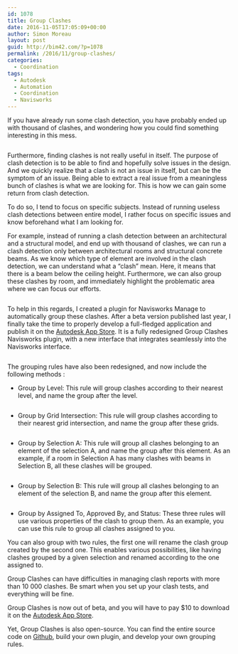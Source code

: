 ```yaml
---
id: 1078
title: Group Clashes
date: 2016-11-05T17:05:09+00:00
author: Simon Moreau
layout: post
guid: http://bim42.com/?p=1078
permalink: /2016/11/group-clashes/
categories:
  - Coordination
tags:
  - Autodesk
  - Automation
  - Coordination
  - Navisworks
---
```

If you have already run some clash detection, you have probably ended up with thousand of clashes, and wondering how you could find something interesting in this mess.

![<img class="aligncenter size-full wp-image-1087" src="http://bim42.com/wp-content/uploads/2016/11/neuro.gif" alt="neuro" width="1000" height="514" />](http://bim42.com/wp-content/uploads/2016/11/neuro.gif)

Furthermore, finding clashes is not really useful in itself. The purpose of clash detection is to be able to find and hopefully solve issues in the design. And we quickly realize that a clash is not an issue in itself, but can be the symptom of an issue. Being able to extract a real issue from a meaningless bunch of clashes is what we are looking for. This is how we can gain some return from clash detection.

To do so, I tend to focus on specific subjects. Instead of running useless clash detections between entire model, I rather focus on specific issues and know beforehand what I am looking for.

For example, instead of running a clash detection between an architectural and a structural model, and end up with thousand of clashes, we can run a clash detection only between architectural rooms and structural concrete beams. As we know which type of element are involved in the clash detection, we can understand what a &#8220;clash&#8221; mean. Here, it means that there is a beam below the ceiling height. Furthermore, we can also group these clashes by room, and immediately highlight the problematic area where we can focus our efforts.

![<img class="aligncenter size-full wp-image-1086" src="http://bim42.com/wp-content/uploads/2016/11/clearHeadroom.png" alt="clearheadroom" width="800" height="470" srcset="https://bim42.com/wp-content/uploads/2016/11/clearHeadroom.png 800w, https://bim42.com/wp-content/uploads/2016/11/clearHeadroom-300x176.png 300w, https://bim42.com/wp-content/uploads/2016/11/clearHeadroom-768x451.png 768w, https://bim42.com/wp-content/uploads/2016/11/clearHeadroom-500x294.png 500w" sizes="(max-width: 800px) 100vw, 800px" />](http://bim42.com/wp-content/uploads/2016/11/clearHeadroom.png)

To help in this regards, I created a plugin for Navisworks Manage to automatically group these clashes. After a beta version published last year, I finally take the time to properly develop a full-fledged application and publish it on the [Autodesk App Store](https://apps.autodesk.com/NAVIS/en/Detail/Index?id=7544208847822212204&appLang=en&os=Win64). It is a fully redesigned Group Clashes Navisworks plugin, with a new interface that integrates seamlessly into the Navisworks interface.

![<img class="aligncenter size-full wp-image-1088" src="http://bim42.com/wp-content/uploads/2016/11/Interface.png" alt="interface" width="694" height="838" srcset="https://bim42.com/wp-content/uploads/2016/11/Interface.png 694w, https://bim42.com/wp-content/uploads/2016/11/Interface-248x300.png 248w" sizes="(max-width: 694px) 100vw, 694px" />](http://bim42.com/wp-content/uploads/2016/11/Interface.png)

The grouping rules have also been redesigned, and now include the following methods :

  * Group by Level: This rule will group clashes according to their nearest level, and name the group after the level.

![<img class="aligncenter size-large wp-image-1083" src="http://bim42.com/wp-content/uploads/2016/11/ByLevels-1024x735.png" alt="bylevels" width="584" height="419" srcset="https://bim42.com/wp-content/uploads/2016/11/ByLevels-1024x735.png 1024w, https://bim42.com/wp-content/uploads/2016/11/ByLevels-300x215.png 300w, https://bim42.com/wp-content/uploads/2016/11/ByLevels-768x551.png 768w, https://bim42.com/wp-content/uploads/2016/11/ByLevels-418x300.png 418w, https://bim42.com/wp-content/uploads/2016/11/ByLevels.png 1600w" sizes="(max-width: 584px) 100vw, 584px" />](http://bim42.com/wp-content/uploads/2016/11/ByLevels.png)

  * Group by Grid Intersection: This rule will group clashes according to their nearest grid intersection, and name the group after these grids.

![<img class="aligncenter size-large wp-image-1082" src="http://bim42.com/wp-content/uploads/2016/11/ByGrids-1024x731.png" alt="bygrids" width="584" height="417" srcset="https://bim42.com/wp-content/uploads/2016/11/ByGrids-1024x731.png 1024w, https://bim42.com/wp-content/uploads/2016/11/ByGrids-300x214.png 300w, https://bim42.com/wp-content/uploads/2016/11/ByGrids-768x548.png 768w, https://bim42.com/wp-content/uploads/2016/11/ByGrids-420x300.png 420w" sizes="(max-width: 584px) 100vw, 584px" />](http://bim42.com/wp-content/uploads/2016/11/ByGrids.png)

  * Group by Selection A: This rule will group all clashes belonging to an element of the selection A, and name the group after this element. As an example, if a room in Selection A has many clashes with beams in Selection B, all these clashes will be grouped.

![<img class="aligncenter size-large wp-image-1084" src="http://bim42.com/wp-content/uploads/2016/11/BySelectionA-996x1024.png" alt="byselectiona" width="584" height="600" srcset="https://bim42.com/wp-content/uploads/2016/11/BySelectionA-996x1024.png 996w, https://bim42.com/wp-content/uploads/2016/11/BySelectionA-292x300.png 292w, https://bim42.com/wp-content/uploads/2016/11/BySelectionA-768x790.png 768w, https://bim42.com/wp-content/uploads/2016/11/BySelectionA.png 1249w" sizes="(max-width: 584px) 100vw, 584px" />](http://bim42.com/wp-content/uploads/2016/11/BySelectionA.png)

  * Group by Selection B: This rule will group all clashes belonging to an element of the selection B, and name the group after this element.

![<img class="aligncenter size-large wp-image-1085" src="http://bim42.com/wp-content/uploads/2016/11/BySelectionB-996x1024.png" alt="byselectionb" width="584" height="600" srcset="https://bim42.com/wp-content/uploads/2016/11/BySelectionB-996x1024.png 996w, https://bim42.com/wp-content/uploads/2016/11/BySelectionB-292x300.png 292w, https://bim42.com/wp-content/uploads/2016/11/BySelectionB-768x790.png 768w, https://bim42.com/wp-content/uploads/2016/11/BySelectionB.png 1249w" sizes="(max-width: 584px) 100vw, 584px" />](http://bim42.com/wp-content/uploads/2016/11/BySelectionB.png)

  * Group by Assigned To, Approved By, and Status: These three rules will use various properties of the clash to group them. As an example, you can use this rule to group all clashes assigned to you.

You can also group with two rules, the first one will rename the clash group created by the second one. This enables various possibilities, like having clashes grouped by a given selection and renamed according to the one assigned to.

Group Clashes can have difficulties in managing clash reports with more than 10 000 clashes. Be smart when you set up your clash tests, and everything will be fine.

Group Clashes is now out of beta, and you will have to pay $10 to download it on the [Autodesk App Store](https://apps.autodesk.com/NAVIS/en/Detail/Index?id=7544208847822212204&appLang=en&os=Win64).

Yet, Group Clashes is also open-source. You can find the entire source code on [Github](https://github.com/simonmoreau/GroupClashes), build your own plugin, and develop your own grouping rules.